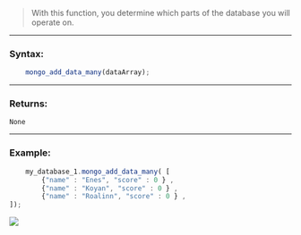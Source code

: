 > With this function, you determine which parts of the database you will operate on.

------------

### Syntax:
```javascript
    mongo_add_data_many(dataArray);
```
------------


### Returns:
`None`

------------

### Example:
```javascript
    my_database_1.mongo_add_data_many( [ 
		{"name" : "Enes", "score" : 0 } ,
		{"name" : "Koyan", "score" : 0 } ,
		{"name" : "Roalinn", "score" : 0 } ,
]);
 ```
 ![](https://i.hizliresim.com/puza8di.png)
